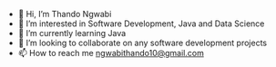 - 👋 Hi, I’m Thando Ngwabi
- 👀 I’m interested in Software Development, Java and Data Science
- 🌱 I’m currently learning Java
- 💞️ I’m looking to collaborate on any software development projects
- 📫 How to reach me ngwabithando10@gmail.com

<!---
teeNg10/teeNg10 is a ✨ special ✨ repository because its `README.md` (this file) appears on your GitHub profile.
You can click the Preview link to take a look at your changes.
--->
